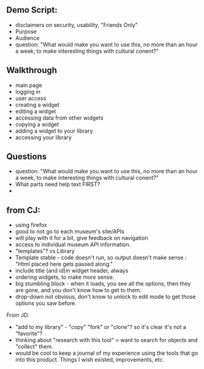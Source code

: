 Demo Script:
- 
- disclaimers on security, usability, "Friends Only"
- Purpose
- Audience
- question: "What would make you want to use this, no more than an hour a week, to make interesting things with cultural conent?"

Walkthrough
- 
- main page
- logging in
- user access
- creating a widget
- editing a widget
- accessing data from other widgets
- copying a widget
- adding a widget to your library
- accessing your library


Questions
- 
- question: "What would make you want to use this, no more than an hour a week, to make interesting things with cultural conent?"
- What parts need help text FIRST?
- 



from CJ:
-
- using firefox
- good to not go to each museum's site/APIs
- will play with it for a bit, give feedback on navigation
- access to individual museum API information.
- "templates"? vs Library
- Template stable - code doesn't run, so output doesn't make sense : "Html placed here gets passed along."
- include title (and id)in widget header, always
- ordering widgets, to make more sense.
- big stumbling block - when it loads, you see all the options, then they are gone, and you don't know how to get to them.
- drop-down not obvious, don't know to unlock to edit mode to get those options you saw before.


From JD:
- "add to my library" - "copy" "fork" or "clone"? so it's clear it's not a "favorite"?
- thinking about "research with this tool" = want to search for objects and "collect" them.
- would be cool to keep a journal of my experience using the tools that go into this product. Things I wish existed, improvements, etc.